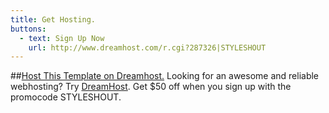 ```yaml
---
title: Get Hosting.
buttons: 
  - text: Sign Up Now
    url: http://www.dreamhost.com/r.cgi?287326|STYLESHOUT            
---
```

##[Host This Template on Dreamhost.](http://www.dreamhost.com/r.cgi?287326|STYLESHOUT)
Looking for an awesome and reliable webhosting? Try [DreamHost](http://www.dreamhost.com/r.cgi?287326|STYLESHOUT).
Get <span>$50 off</span> when you sign up with the promocode <span>STYLESHOUT</span>. 